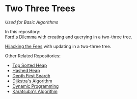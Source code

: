 # Two Three Trees
*Used for Basic Algorithms*

In this repository:  
[Ford's Dilemma](https://www.hackerrank.com/contests/spring-2018-csci-ua-310-001-basic-algorithms-programming-assignment-1/challenges) with creating and querying in a two-three tree.  

[Hijacking the Fees](https://www.hackerrank.com/contests/spring-2018-csci-ua-310-001-basic-algorithms-programming-assignment-2/challenges) with updating in a two-three tree.  

Other Related Repositories:  
* [Top Sorted Heap](https://github.com/tojimjiang/algorithms-top-sort)  
* [Hashed Heap](https://github.com/tojimjiang/algorithms-hash-heap)  
* [Depth First Search](https://github.com/tojimjiang/algorithms-dfs)  
* [Dijkstra's Algorithm](https://github.com/tojimjiang/algorithms-dijkstra)  
* [Dynamic Programming](https://github.com/tojimjiang/algorithms-dynamic)  
* [Karatsuba's Algorithm](https://github.com/tojimjiang/algorithms-karatsuba)  

